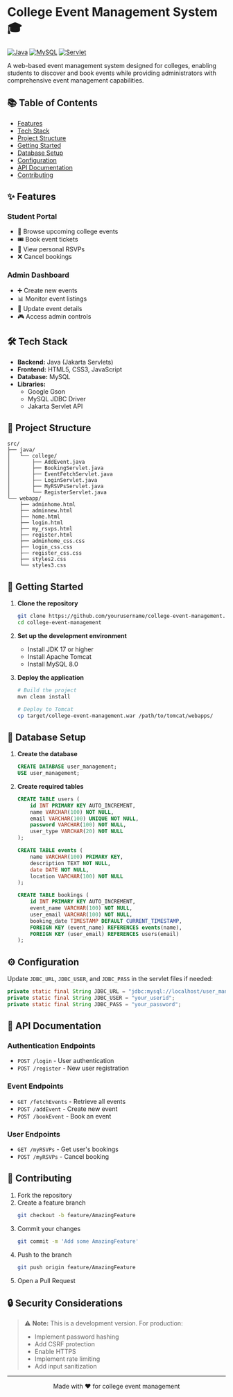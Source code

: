 # College Event Management System 🎓

[![Java](https://img.shields.io/badge/Java-17-red.svg)](https://www.oracle.com/java/)
[![MySQL](https://img.shields.io/badge/MySQL-8.0-blue.svg)](https://www.mysql.com/)
[![Servlet](https://img.shields.io/badge/Servlet-Jakarta-green.svg)](https://jakarta.ee/)

A web-based event management system designed for colleges, enabling students to discover and book events while providing administrators with comprehensive event management capabilities.

## 📚 Table of Contents
- [Features](#-features)
- [Tech Stack](#-tech-stack)
- [Project Structure](#-project-structure)
- [Getting Started](#-getting-started)
- [Database Setup](#-database-setup)
- [Configuration](#-configuration)
- [API Documentation](#-api-documentation)
- [Contributing](#-contributing)

## ✨ Features

### Student Portal
- 📅 Browse upcoming college events
- 🎟️ Book event tickets
- 👀 View personal RSVPs
- ❌ Cancel bookings

### Admin Dashboard
- ➕ Create new events
- 📊 Monitor event listings
- 🔄 Update event details
- 🎮 Access admin controls

## 🛠️ Tech Stack

- **Backend:** Java (Jakarta Servlets)
- **Frontend:** HTML5, CSS3, JavaScript
- **Database:** MySQL
- **Libraries:** 
  - Google Gson
  - MySQL JDBC Driver
  - Jakarta Servlet API

## 📁 Project Structure

```plaintext
src/
├── java/
│   └── college/
│       ├── AddEvent.java
│       ├── BookingServlet.java
│       ├── EventFetchServlet.java
│       ├── LoginServlet.java
│       ├── MyRSVPsServlet.java
│       └── RegisterServlet.java
└── webapp/
    ├── adminhome.html
    ├── adminnew.html
    ├── home.html
    ├── login.html
    ├── my_rsvps.html
    ├── register.html
    ├── adminhome_css.css
    ├── login_css.css
    ├── register_css.css
    ├── styles2.css
    └── styles3.css
```

## 🚀 Getting Started

1. **Clone the repository**
   ```bash
   git clone https://github.com/yourusername/college-event-management.git
   cd college-event-management
   ```

2. **Set up the development environment**
   - Install JDK 17 or higher
   - Install Apache Tomcat
   - Install MySQL 8.0

3. **Deploy the application**
   ```bash
   # Build the project
   mvn clean install

   # Deploy to Tomcat
   cp target/college-event-management.war /path/to/tomcat/webapps/
   ```

## 💾 Database Setup

1. **Create the database**
   ```sql
   CREATE DATABASE user_management;
   USE user_management;
   ```

2. **Create required tables**
   ```sql
   CREATE TABLE users (
       id INT PRIMARY KEY AUTO_INCREMENT,
       name VARCHAR(100) NOT NULL,
       email VARCHAR(100) UNIQUE NOT NULL,
       password VARCHAR(100) NOT NULL,
       user_type VARCHAR(20) NOT NULL
   );

   CREATE TABLE events (
       name VARCHAR(100) PRIMARY KEY,
       description TEXT NOT NULL,
       date DATE NOT NULL,
       location VARCHAR(100) NOT NULL
   );

   CREATE TABLE bookings (
       id INT PRIMARY KEY AUTO_INCREMENT,
       event_name VARCHAR(100) NOT NULL,
       user_email VARCHAR(100) NOT NULL,
       booking_date TIMESTAMP DEFAULT CURRENT_TIMESTAMP,
       FOREIGN KEY (event_name) REFERENCES events(name),
       FOREIGN KEY (user_email) REFERENCES users(email)
   );
   ```

## ⚙️ Configuration

Update `JDBC_URL`, `JDBC_USER`, and `JDBC_PASS` in the servlet files if needed:

```java
private static final String JDBC_URL = "jdbc:mysql://localhost/user_management";
private static final String JDBC_USER = "your_userid";
private static final String JDBC_PASS = "your_password";
```

## 📝 API Documentation

### Authentication Endpoints
- `POST /login` - User authentication
- `POST /register` - New user registration

### Event Endpoints
- `GET /fetchEvents` - Retrieve all events
- `POST /addEvent` - Create new event
- `POST /bookEvent` - Book an event

### User Endpoints
- `GET /myRSVPs` - Get user's bookings
- `POST /myRSVPs` - Cancel booking

## 🤝 Contributing

1. Fork the repository
2. Create a feature branch
   ```bash
   git checkout -b feature/AmazingFeature
   ```
3. Commit your changes
   ```bash
   git commit -m 'Add some AmazingFeature'
   ```
4. Push to the branch
   ```bash
   git push origin feature/AmazingFeature
   ```
5. Open a Pull Request

## 🔒 Security Considerations

> ⚠️ **Note:** This is a development version. For production:
> - Implement password hashing
> - Add CSRF protection
> - Enable HTTPS
> - Implement rate limiting
> - Add input sanitization

---

<div align="center">
Made with ❤️ for college event management
</div>
